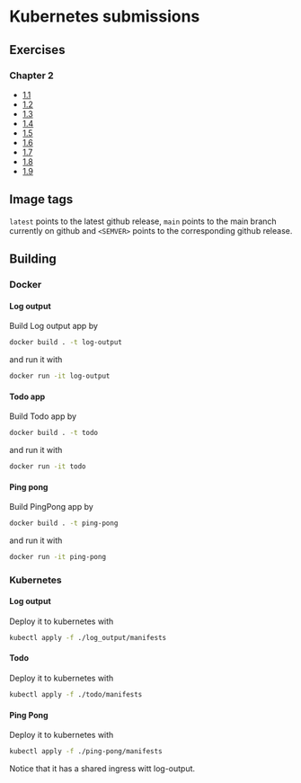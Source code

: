 # Kubernetes submissions

## Exercises

### Chapter 2
* [1.1](https://github.com/iritmaximus/devops-with-kubernetes/tree/1.1.0)
* [1.2](https://github.com/iritmaximus/devops-with-kubernetes/tree/1.2.0)
* [1.3](https://github.com/iritmaximus/devops-with-kubernetes/tree/1.3.0)
* [1.4](https://github.com/iritmaximus/devops-with-kubernetes/tree/1.4.0)
* [1.5](https://github.com/iritmaximus/devops-with-kubernetes/tree/1.5.0)
* [1.6](https://github.com/iritmaximus/devops-with-kubernetes/tree/1.6.0)
* [1.7](https://github.com/iritmaximus/devops-with-kubernetes/tree/1.7.0)
* [1.8](https://github.com/iritmaximus/devops-with-kubernetes/tree/1.8.0)
* [1.9](https://github.com/iritmaximus/devops-with-kubernetes/tree/1.9.0)

## Image tags
`latest` points to the latest github release, `main` points to the main branch currently on github and 
`<SEMVER>` points to the corresponding github release.

## Building
### Docker
#### Log output
Build Log output app by 
```bash
docker build . -t log-output
```

and run it with

```bash
docker run -it log-output
```

#### Todo app
Build Todo app by 
```bash
docker build . -t todo
```

and run it with

```bash
docker run -it todo
```

#### Ping pong
Build PingPong app by 
```bash
docker build . -t ping-pong
```

and run it with

```bash
docker run -it ping-pong
```



### Kubernetes
#### Log output
Deploy it to kubernetes with 
```bash
kubectl apply -f ./log_output/manifests
```

#### Todo
Deploy it to kubernetes with 
```bash
kubectl apply -f ./todo/manifests
```

#### Ping Pong
Deploy it to kubernetes with 
```bash
kubectl apply -f ./ping-pong/manifests
```

Notice that it has a shared ingress witt log-output.
